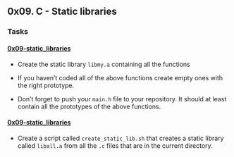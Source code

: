 ## 0x09. C - Static libraries

### Tasks

#### [0x09-static_libraries](https://github.com/Jerdah/alx-low_level_programming/blob/master/0x09-static_libraries/libmy.a)

- Create the static library `libmy.a` containing all the functions

- If you haven’t coded all of the above functions create empty ones with the right prototype.
- Don’t forget to push your `main.h` file to your repository. It should at least contain all the prototypes of the above functions.

#### [0x09-static_libraries](https://github.com/Jerdah/alx-low_level_programming/blob/master/0x09-static_libraries/create_static_lib.sh)

- Create a script called `create_static_lib.sh` that creates a static library called `liball.a` from all the `.c` files that are in the current directory.
